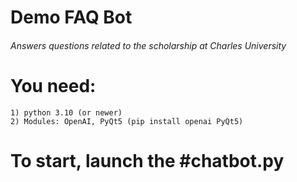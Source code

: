 # Demo FAQ Bot
###### Answers questions related to the scholarship at Charles University

# You need:
    1) python 3.10 (or newer)
    2) Modules: OpenAI, PyQt5 (pip install openai PyQt5)

# To start, launch the #chatbot.py
